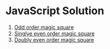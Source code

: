 # JavaScript Solution

1. [Odd order magic square](./odd-order.js)
1. [Singlye even order magic square](./singly-even-order.js)
1. [Doubly even order magic square](./doubly-even-order.js)